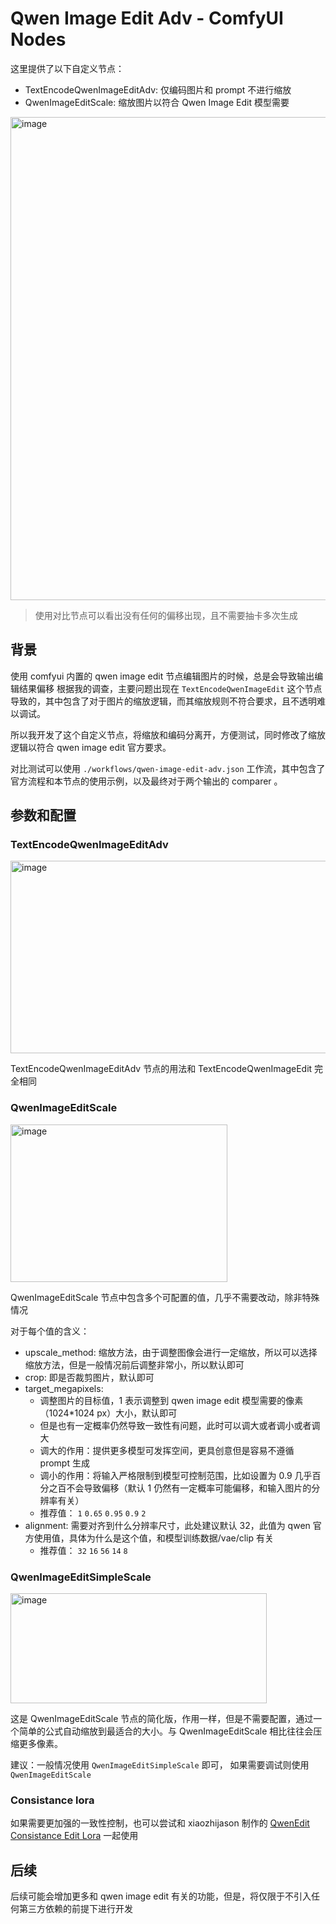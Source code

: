 # Qwen Image Edit Adv - ComfyUI Nodes

这里提供了以下自定义节点：

- TextEncodeQwenImageEditAdv: 仅编码图片和 prompt 不进行缩放
- QwenImageEditScale: 缩放图片以符合 Qwen Image Edit 模型需要

<img width="957" height="773" alt="image" src="https://github.com/user-attachments/assets/c0872af7-2f41-4c88-b822-932c9628d558" />

> 使用对比节点可以看出没有任何的偏移出现，且不需要抽卡多次生成

## 背景

使用 comfyui 内置的 qwen image edit 节点编辑图片的时候，总是会导致输出编辑结果偏移
根据我的调查，主要问题出现在 `TextEncodeQwenImageEdit` 这个节点导致的，其中包含了对于图片的缩放逻辑，而其缩放规则不符合要求，且不透明难以调试。

所以我开发了这个自定义节点，将缩放和编码分离开，方便测试，同时修改了缩放逻辑以符合 qwen image edit 官方要求。

对比测试可以使用 `./workflows/qwen-image-edit-adv.json` 工作流，其中包含了官方流程和本节点的使用示例，以及最终对于两个输出的 comparer 。

## 参数和配置

### TextEncodeQwenImageEditAdv

<img width="521" height="308" alt="image" src="https://github.com/user-attachments/assets/16366f89-4ec1-424f-ac07-d63405ae5319" />

TextEncodeQwenImageEditAdv 节点的用法和 TextEncodeQwenImageEdit 完全相同

### QwenImageEditScale

<img width="347" height="252" alt="image" src="https://github.com/user-attachments/assets/cc4dbc78-e1ed-45e4-9c98-1b2026d87bae" />

QwenImageEditScale 节点中包含多个可配置的值，几乎不需要改动，除非特殊情况

对于每个值的含义：

- upscale_method: 缩放方法，由于调整图像会进行一定缩放，所以可以选择缩放方法，但是一般情况前后调整非常小，所以默认即可
- crop: 即是否裁剪图片，默认即可
- target_megapixels:
  - 调整图片的目标值，1 表示调整到 qwen image edit 模型需要的像素（1024\*1024 px）大小，默认即可
  - 但是也有一定概率仍然导致一致性有问题，此时可以调大或者调小或者调大
  - 调大的作用：提供更多模型可发挥空间，更具创意但是容易不遵循 prompt 生成
  - 调小的作用：将输入严格限制到模型可控制范围，比如设置为 0.9 几乎百分之百不会导致偏移（默认 1 仍然有一定概率可能偏移，和输入图片的分辨率有关）
  - 推荐值： `1` `0.65` `0.95` `0.9` `2`
- alignment: 需要对齐到什么分辨率尺寸，此处建议默认 32，此值为 qwen 官方使用值，具体为什么是这个值，和模型训练数据/vae/clip 有关
  - 推荐值： `32` `16` `56` `14` `8`

### QwenImageEditSimpleScale

<img width="410" height="176" alt="image" src="https://github.com/user-attachments/assets/7121e914-770b-411e-a767-af11d6db29d5" />

这是 QwenImageEditScale 节点的简化版，作用一样，但是不需要配置，通过一个简单的公式自动缩放到最适合的大小。与 QwenImageEditScale 相比往往会压缩更多像素。

建议：一般情况使用 `QwenImageEditSimpleScale` 即可， 如果需要调试则使用 `QwenImageEditScale`

### Consistance lora

如果需要更加强的一致性控制，也可以尝试和 xiaozhijason 制作的 [QwenEdit Consistance Edit Lora](https://civitai.com/models/1939453/qwenedit-consistance-edit-lora) 一起使用

## 后续

后续可能会增加更多和 qwen image edit 有关的功能，但是，将仅限于不引入任何第三方依赖的前提下进行开发

